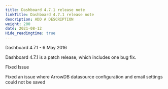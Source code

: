 ```yaml
---
title: Dashboard 4.7.1 release note
linkTitle: Dashboard 4.7.1 release note
description: ADD A DESCRIPTION
weight: 200
date: 2021-08-12
Hide_readingtime: true
---
```


Dashboard 4.7.1 - 6 May 2016

Dashboard 4.7.1 is a patch release, which includes one bug fix.

Fixed Issue

Fixed an issue where ArrowDB datasource configuration and email settings could not be saved
